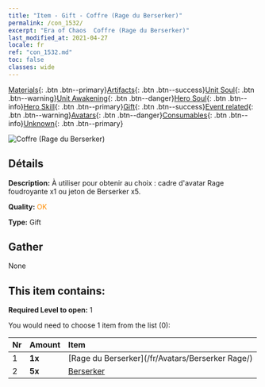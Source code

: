 ```yaml
---
title: "Item - Gift - Coffre (Rage du Berserker)"
permalink: /con_1532/
excerpt: "Era of Chaos  Coffre (Rage du Berserker)"
last_modified_at: 2021-04-27
locale: fr
ref: "con_1532.md"
toc: false
classes: wide
---
```

 [Materials](/ItemsFR/){: .btn .btn--primary}[Artifacts](/ItemsFR/Artifacts/){: .btn .btn--success}[Unit Soul](/ItemsFR/UnitSoul/){: .btn .btn--warning}[Unit Awakening](/ItemsFR/UnitAwakening/){: .btn .btn--danger}[Hero Soul](/ItemsFR/HeroSoul/){: .btn .btn--info}[Hero Skill](/ItemsFR/HeroSkill/){: .btn .btn--primary}[Gift](/ItemsFR/Gift/){: .btn .btn--success}[Event related](/ItemsFR/Events/){: .btn .btn--warning}[Avatars](/ItemsFR/Avatars/){: .btn .btn--danger}[Consumables](/ItemsFR/Consumables/){: .btn .btn--info}[Unknown](/ItemsFR/Unknown/){: .btn .btn--primary}

 ![Coffre (Rage du Berserker)](/images/t/i_907146.png)

## Détails
 **Description:** À utiliser pour obtenir au choix : cadre d'avatar Rage foudroyante x1 ou jeton de Berserker x5.

 **Quality:** <span style="color: #FF8C00">OK</span>

 **Type:** Gift

## Gather

  None

## This item contains:

 **Required Level to open:** 1

 You would need to choose 1 item from the list (0):

  | Nr | Amount |     Item    |
  |:---|:-------|:------------|
  | 1 |  **1x** | [Rage du Berserker](/fr/Avatars/Berserker Rage/) |  | 
  | 2 |  **5x** | [Berserker](/ItemsFR/unt_224/) |  | 
